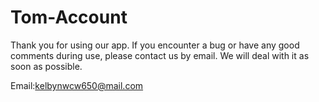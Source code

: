 # Tom-Account
Thank you for using our app. If you encounter a bug or have any good comments during use, please contact us by email. We will deal with it as soon as possible.

Email:kelbynwcw650@mail.com

